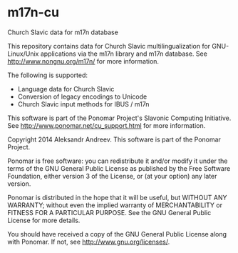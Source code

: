 m17n-cu
=======

Church Slavic data for m17n database

This repository contains data for Church Slavic multilingualization for GNU-Linux/Unix applications via the m17n library and m17n database. See http://www.nongnu.org/m17n/ for more information.

The following is supported:
* Language data for Church Slavic
* Conversion of legacy encodings to Unicode
* Church Slavic input methods for IBUS / m17n

This software is part of the Ponomar Project's Slavonic Computing Initiative. See http://www.ponomar.net/cu_support.html for more information.

Copyright 2014 Aleksandr Andreev. This software is part of the Ponomar Project.

Ponomar is free software: you can redistribute it and/or modify
it under the terms of the GNU General Public License as published by
the Free Software Foundation, either version 3 of the License, or
(at your option) any later version.

Ponomar is distributed in the hope that it will be useful,
but WITHOUT ANY WARRANTY; without even the implied warranty of
MERCHANTABILITY or FITNESS FOR A PARTICULAR PURPOSE.  See the
GNU General Public License for more details.

You should have received a copy of the GNU General Public License
along with Ponomar.  If not, see <http://www.gnu.org/licenses/>.

